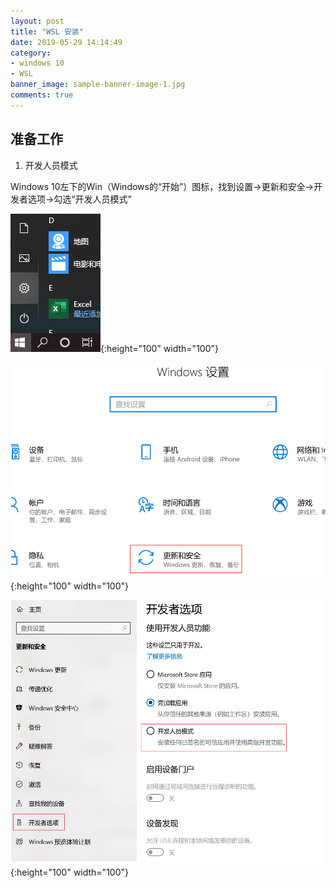 ```yaml
---
layout: post
title: "WSL 安装"
date: 2019-05-29 14:14:49
category:
- windows 10
- WSL
banner_image: sample-banner-image-1.jpg
comments: true
---
```


## 准备工作

1. 开发人员模式

Windows 10左下的Win（Windows的“开始”）图标，找到设置->更新和安全->开发者选项->勾选“开发人员模式”

![WSL-1](../assets/images/WSL/WSL-1.png){:height="100" width="100"}

![WSL-2](../assets/images/WSL/WSL-2.png){:height="100" width="100"}

![WSL-3](../assets/images/WSL/WSL-3.png){:height="100" width="100"}
